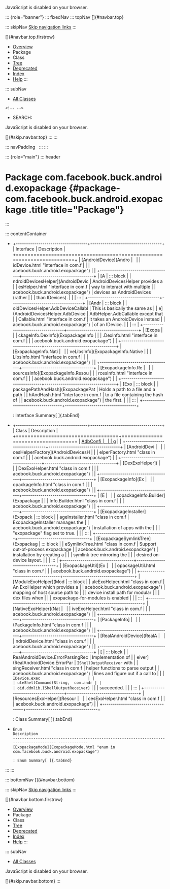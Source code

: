 <div>

JavaScript is disabled on your browser.

</div>

::: {role="banner"}
::: fixedNav
::: topNav
[]{#navbar.top}

::: skipNav
[Skip navigation links](#skip.navbar.top "Skip navigation links")
:::

[]{#navbar.top.firstrow}

-   [Overview](../../../../../index.html)
-   Package
-   Class
-   [Tree](package-tree.html)
-   [Deprecated](../../../../../deprecated-list.html)
-   [Index](../../../../../index-all.html)
-   [Help](../../../../../help-doc.html)
:::

::: subNav
-   [All Classes](../../../../../allclasses.html)

```{=html}
<!-- -->
```
-   SEARCH:

<div>

<div>

JavaScript is disabled on your browser.

</div>

</div>

[]{#skip.navbar.top}
:::
:::

::: navPadding
 
:::
:::

::: {role="main"}
::: header
# Package com.facebook.buck.android.exopackage {#package-com.facebook.buck.android.exopackage .title title="Package"}
:::

::: contentContainer
-   +-----------------------------------+-----------------------------------+
    | Interface                         | Description                       |
    +===================================+===================================+
    | [AndroidDevice](Andro             |                                   |
    | idDevice.html "interface in com.f |                                   |
    | acebook.buck.android.exopackage") |                                   |
    +-----------------------------------+-----------------------------------+
    | [A                                | ::: block                         |
    | ndroidDevicesHelper](AndroidDevic | AndroidDevicesHelper provides a   |
    | esHelper.html "interface in com.f | way to interact with multiple     |
    | acebook.buck.android.exopackage") | devices as AndroidDevices (rather |
    |                                   | than IDevices).                   |
    |                                   | :::                               |
    +-----------------------------------+-----------------------------------+
    | [Andr                             | ::: block                         |
    | oidDevicesHelper.AdbDeviceCallabl | This is basically the same as     |
    | e](AndroidDevicesHelper.AdbDevice | AdbHelper.AdbCallable except that |
    | Callable.html "interface in com.f | it takes an AndroidDevice instead |
    | acebook.buck.android.exopackage") | of an IDevice.                    |
    |                                   | :::                               |
    +-----------------------------------+-----------------------------------+
    | [Exopa                            |                                   |
    | ckageInfo.DexInfo](ExopackageInfo |                                   |
    | .DexInfo.html "interface in com.f |                                   |
    | acebook.buck.android.exopackage") |                                   |
    +-----------------------------------+-----------------------------------+
    | [ExopackageInfo.Nati              |                                   |
    | veLibsInfo](ExopackageInfo.Native |                                   |
    | LibsInfo.html "interface in com.f |                                   |
    | acebook.buck.android.exopackage") |                                   |
    +-----------------------------------+-----------------------------------+
    | [ExopackageInfo.Re                |                                   |
    | sourcesInfo](ExopackageInfo.Resou |                                   |
    | rcesInfo.html "interface in com.f |                                   |
    | acebook.buck.android.exopackage") |                                   |
    +-----------------------------------+-----------------------------------+
    | [Exo                              | ::: block                         |
    | packagePathAndHash](ExopackagePat | Holds a path to a file and a path |
    | hAndHash.html "interface in com.f | to a file containing the hash of  |
    | acebook.buck.android.exopackage") | the first.                        |
    |                                   | :::                               |
    +-----------------------------------+-----------------------------------+

    : Interface Summary[ ]{.tabEnd}

-   +-----------------------------------+-----------------------------------+
    | Class                             | Description                       |
    +===================================+===================================+
    | [AdbConfi                         |                                   |
    | g](AdbConfig.html "class in com.f |                                   |
    | acebook.buck.android.exopackage") |                                   |
    +-----------------------------------+-----------------------------------+
    | [AndroidDevi                      |                                   |
    | cesHelperFactory](AndroidDevicesH |                                   |
    | elperFactory.html "class in com.f |                                   |
    | acebook.buck.android.exopackage") |                                   |
    +-----------------------------------+-----------------------------------+
    | [DexExoHelper](                   |                                   |
    | DexExoHelper.html "class in com.f |                                   |
    | acebook.buck.android.exopackage") |                                   |
    +-----------------------------------+-----------------------------------+
    | [ExopackageInfo](Ex               |                                   |
    | opackageInfo.html "class in com.f |                                   |
    | acebook.buck.android.exopackage") |                                   |
    +-----------------------------------+-----------------------------------+
    | [E                                |                                   |
    | xopackageInfo.Builder](Exopackage |                                   |
    | Info.Builder.html "class in com.f |                                   |
    | acebook.buck.android.exopackage") |                                   |
    +-----------------------------------+-----------------------------------+
    | [ExopackageInstaller](Exopack     | ::: block                         |
    | ageInstaller.html "class in com.f | ExopackageInstaller manages the   |
    | acebook.buck.android.exopackage") | installation of apps with the     |
    |                                   | \"exopackage\" flag set to true.  |
    |                                   | :::                               |
    +-----------------------------------+-----------------------------------+
    | [ExopackageSymlinkTree](Exopackag | ::: block                         |
    | eSymlinkTree.html "class in com.f | Support out-of-process exopackage |
    | acebook.buck.android.exopackage") | installation by creating a        |
    |                                   | symlink tree mirroring the        |
    |                                   | desired on-device layout.         |
    |                                   | :::                               |
    +-----------------------------------+-----------------------------------+
    | [ExopackageUtil](Ex               |                                   |
    | opackageUtil.html "class in com.f |                                   |
    | acebook.buck.android.exopackage") |                                   |
    +-----------------------------------+-----------------------------------+
    | [ModuleExoHelper](Mod             | ::: block                         |
    | uleExoHelper.html "class in com.f | An ExoHelper which provides a     |
    | acebook.buck.android.exopackage") | mapping of host source path to    |
    |                                   | device install path for modular   |
    |                                   | dex files when                    |
    |                                   | exopackage-for-modules is enabled |
    |                                   | :::                               |
    +-----------------------------------+-----------------------------------+
    | [NativeExoHelper](Nat             |                                   |
    | iveExoHelper.html "class in com.f |                                   |
    | acebook.buck.android.exopackage") |                                   |
    +-----------------------------------+-----------------------------------+
    | [PackageInfo]                     |                                   |
    | (PackageInfo.html "class in com.f |                                   |
    | acebook.buck.android.exopackage") |                                   |
    +-----------------------------------+-----------------------------------+
    | [RealAndroidDevice](RealA         |                                   |
    | ndroidDevice.html "class in com.f |                                   |
    | acebook.buck.android.exopackage") |                                   |
    +-----------------------------------+-----------------------------------+
    | [                                 | ::: block                         |
    | RealAndroidDevice.ErrorParsingRec | Implementation of                 |
    | eiver](RealAndroidDevice.ErrorPar | `IShellOutputReceiver` with       |
    | singReceiver.html "class in com.f | helper functions to parse output  |
    | acebook.buck.android.exopackage") | lines and figure out if a call to |
    |                                   | `IDevice.exec                     |
    |                                   | uteShellCommand(String,  com.andr |
    |                                   | oid.ddmlib.IShellOutputReceiver)` |
    |                                   | succeeded.                        |
    |                                   | :::                               |
    +-----------------------------------+-----------------------------------+
    | [ResourcesExoHelper](Resour       |                                   |
    | cesExoHelper.html "class in com.f |                                   |
    | acebook.buck.android.exopackage") |                                   |
    +-----------------------------------+-----------------------------------+

    : Class Summary[ ]{.tabEnd}

-   
      Enum                                                                                   Description
      -------------------------------------------------------------------------------------- -------------
      [ExopackageMode](ExopackageMode.html "enum in com.facebook.buck.android.exopackage")    

      : Enum Summary[ ]{.tabEnd}
:::
:::

::: bottomNav
[]{#navbar.bottom}

::: skipNav
[Skip navigation links](#skip.navbar.bottom "Skip navigation links")
:::

[]{#navbar.bottom.firstrow}

-   [Overview](../../../../../index.html)
-   Package
-   Class
-   [Tree](package-tree.html)
-   [Deprecated](../../../../../deprecated-list.html)
-   [Index](../../../../../index-all.html)
-   [Help](../../../../../help-doc.html)
:::

::: subNav
-   [All Classes](../../../../../allclasses.html)

<div>

<div>

JavaScript is disabled on your browser.

</div>

</div>

[]{#skip.navbar.bottom}
:::
